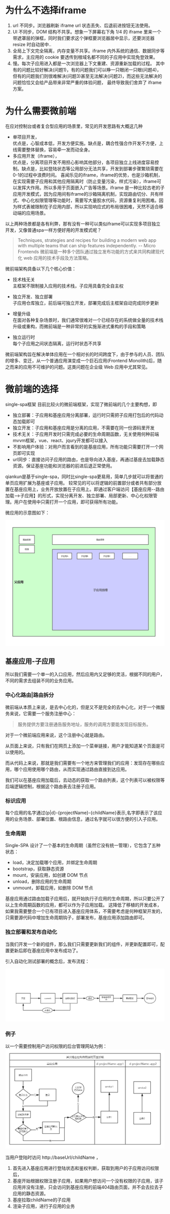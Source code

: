 <!--
 * @Author: your name
 * @Date: 2019-12-23 17:22:22
 * @LastEditTime : 2019-12-24 13:35:07
 * @LastEditors  : Please set LastEditors
 * @Description: In User Settings Edit
 * @FilePath: \-\microfronted.md
 -->

# 为什么不选择iframe
1. url 不同步。浏览器刷新 iframe url 状态丢失、后退前进按钮无法使用。
2. UI 不同步，DOM 结构不共享。想象一下屏幕右下角 1/4 的 iframe 里来一个带遮罩层的弹框，同时我们要求这个弹框要浏览器居中显示，还要浏览器 resize 时自动居中..
3. 全局上下文完全隔离，内存变量不共享。iframe 内外系统的通信、数据同步等需求，主应用的 cookie 要透传到根域名都不同的子应用中实现免登效果。
4. 慢。每次子应用进入都是一次浏览器上下文重建、资源重新加载的过程。
其中有的问题比较好解决(问题1)，有的问题我们可以睁一只眼闭一只眼(问题4)，但有的问题我们则很难解决(问题3)甚至无法解决(问题2)，而这些无法解决的问题恰恰又会给产品带来非常严重的体验问题， 最终导致我们舍弃了 iframe 方案。

# 为什么需要微前端

   在应对控制台或者复合型应用的场景里，常见的开发思路有大概这几种
   * 单项目开发，  
   优点是，心智成本低，开发方便实施。缺点是，耦合性强合作开发不方便，上线需要整体替换，容易牵一发而动全身。
   * 多应用开发（iframe），  
   优点是，分离项目开发不用担心影响其他部分，各项目独立上线进度容易控制。缺点是，比如登陆状态等公用部分无法共享，开发到部署步骤繁琐需要在0-1的过程中浪费时间。
   喜闻乐见的iframe，iframe的优势，也是沙箱机制，在实现需要子应用和其他应用隔离时（防止变量污染，样式污染），iframe可以发挥大作用。所以多用于页面嵌入广告等场景。iframe 是一种比较古老的子应用开发模式，因为应用间有iframe的沙箱隔离机制，实现路由切分、共有样式、中心化权限管理等功能时，需要写大量胶水代码，资源重复利用困难。因为样式表被限制在子应用内部，所以实现响应式的布局很困难，天然不适合移动端的应用场景。
  
  
 
以上两种场景都是各有利弊，那有没有一种可以类似iframe可以实现多项目独立开发，又像普通spa一样方便好用的开发模式呢？
  > Techniques, strategies and recipes for building a modern web app with multiple teams that can ship features independently. -- Micro Frontends
微前端是一种多个团队通过独立发布功能的方式来共同构建现代化 web 应用的技术手段及方法策略。

微前端架构具备以下几个核心价值：

* 技术栈无关  
主框架不限制接入应用的技术栈，子应用具备完全自主权

* 独立开发、独立部署  
子应用仓库独立，前后端可独立开发，部署完成后主框架自动完成同步更新

* 增量升级  
在面对各种复杂场景时，我们通常很难对一个已经存在的系统做全量的技术栈升级或重构，而微前端是一种非常好的实施渐进式重构的手段和策略

* 独立运行时  
每个子应用之间状态隔离，运行时状态不共享

微前端架构旨在解决单体应用在一个相对长的时间跨度下，由于参与的人员、团队的增多、变迁，从一个普通应用演变成一个巨石应用(Frontend Monolith)后，随之而来的应用不可维护的问题。这类问题在企业级 Web 应用中尤其常见。

  # 微前端的选择
  
  single-spa框架 目前比较火的微前端框架，实现了微前端的几个主要构想，即
   * 独立部署：子应用和基座应用分离部署，运行时只需把子应用打包后的代码动态加载即可
   * 独立开发：子应用和基座应用是分离的应用，不需要在同一份源码里开发
   * 技术无关：子应用开发时只需完成必要的生命周期函数，无关使用何种前端mvvm框架，vue、react、jqury开发都可以接入
   * 不影响用户体验：对用户而言看到的是基座应用，所有功能只需要打开一个网页即可实现
   * url同步：直接访问子应用的路由，也是导向进入基座，再通过基座去加载静态资源。保证基座功能和浏览器的前进后退正常使用。
   
  qiankun是基于single-spa，同时比single-spa更易用，简单几步就可以将普通的单页应用扩展为基座或子应用。
  较常见的可以将逻辑的前置部分或者共有部分放置在基座应用上，业务开放放置在子应用上。即通过客户端访问【基座应用--路由加载-->子应用】的形式，实现分离开发、独立部署、局部更新、中心化权限管理。用户在使用中只需打开一个应用，即可获得所有功能。
  
微应用的示意图如下：

![框架图](./5df6ed41e4b0c4255e9c3abf.png)


## 基座应用-子应用
 
所以我们需要一个单一的入口应用，然后应用内又足够的灵活，根据不同的用户，不同的需求去组装不同的业务应用。


### 中心化路由|路由拆分
微前端从本质上来说，是去中心化的，但是又不是完全的去中心化，对于一个微服务来说，它需要一个服务注册中心：

>服务提供方要注册通告服务地址，服务的调用方要能发现目标服务。

对于一个微前端应用来说，这个注册中心就是路由。

从页面上来说，只有我们在网页上添加一个菜单链接，用户才能知道某个页面是可以使用的。

而从代码上来说，那就是我们需要有一个地方来管理我们的应用：发现存在哪些应用，哪个应用使用哪个路由，从而实现通过路由直接到达应用。

我们可以在基座应用加载后，去动态的获取一个路由列表，这个列表可以被权限等后端逻辑控制，根据这个路由表去注册子应用。


### 标识应用

每个应用的名字通过{p|d}-{projectName}-{childName}表示,名字即表示了该应用的业务场景、部署位置、根路由信息，通过名字就可以很方便的引入子应用。

### 生命周期
Single-SPA 设计了一个基本的生命周期（虽然它没有统一管理），它包含了五种状态：

* load，决定加载哪个应用，并绑定生命周期
* bootstrap，获取静态资源
* mount，安装应用，如创建 DOM 节点
* unload，删除应用的生命周期
* unmount，卸载应用，如删除 DOM 节点


基座应用通过路由加载子应用后，就开始执行子应用的生命周期，所以只要公开了以上生命周期函数的应用，都可以作为子应用加载。
这降低了移植的开发成本，如果我需要整合一个已有项目进入基座应用体系，不需要考虑是何种框架开发的，只需要源代码中增加生命周期钩子，部署发布，基座应用添加路由即可。

### 独立部署和发布自动化

当我们开发一个新的组件，那么我们只需要更新我们的组件，并更新配置即可，配置更新后即在基座应用中发布成功了。

引入自动化测试部署的概念后，发布流程：

![CI/CD](./5e007fd9e4b0250e8aea401a.png)


### 例子
以一个需要控制用户访问权限的后台管理网站为例：
![路由](./路由控制微前端.png)

当用户登陆时访问 http://baseUrl/childName ，
1. 首先进入基座应用进行登陆状态和鉴权判断，获取到用户的子应用访问权限后，
2. 基座开始根据权限注册子应用，如果用户想访问一个没有权限的子应用，该子应用并没有注册，只会访问到基座应用的前端404路由页面，并不会去拉去子应用的静态资源。
3. 基座拉取childName的子应用
4. 渲染子应用，进行子应用的业务



